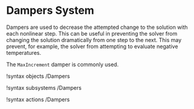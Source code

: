 # Dampers System

Dampers are used to decrease the attempted change to the solution with each nonlinear step.
This can be useful in preventing the solver from changing the solution dramatically from one
step to the next. This may prevent, for example, the solver from attempting to evaluate negative
temperatures.

The `MaxIncrement` damper is commonly used.

!syntax objects /Dampers

!syntax subsystems /Dampers

!syntax actions /Dampers
